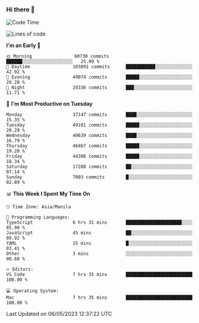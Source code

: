 ### Hi there 👋

<!--START_SECTION:waka-->
![Code Time](http://img.shields.io/badge/Code%20Time-3%2C904%20hrs%203%20mins-blue)

![Lines of code](https://img.shields.io/badge/From%20Hello%20World%20I%27ve%20Written-99.5%20million%20lines%20of%20code-blue)

**I'm an Early 🐤** 

```text
🌞 Morning                60730 commits       ██████░░░░░░░░░░░░░░░░░░░   25.09 % 
🌆 Daytime                103891 commits      ███████████░░░░░░░░░░░░░░   42.92 % 
🌃 Evening                49074 commits       █████░░░░░░░░░░░░░░░░░░░░   20.28 % 
🌙 Night                  28336 commits       ███░░░░░░░░░░░░░░░░░░░░░░   11.71 % 
```
📅 **I'm Most Productive on Tuesday** 

```text
Monday                   37147 commits       ████░░░░░░░░░░░░░░░░░░░░░   15.35 % 
Tuesday                  49101 commits       █████░░░░░░░░░░░░░░░░░░░░   20.29 % 
Wednesday                40639 commits       ████░░░░░░░░░░░░░░░░░░░░░   16.79 % 
Thursday                 46467 commits       █████░░░░░░░░░░░░░░░░░░░░   19.20 % 
Friday                   44386 commits       █████░░░░░░░░░░░░░░░░░░░░   18.34 % 
Saturday                 17288 commits       ██░░░░░░░░░░░░░░░░░░░░░░░   07.14 % 
Sunday                   7003 commits        █░░░░░░░░░░░░░░░░░░░░░░░░   02.89 % 
```


📊 **This Week I Spent My Time On** 

```text
🕑︎ Time Zone: Asia/Manila

💬 Programming Languages: 
TypeScript               6 hrs 31 mins       █████████████████████░░░░   85.98 % 
JavaScript               45 mins             ██░░░░░░░░░░░░░░░░░░░░░░░   09.92 % 
YAML                     15 mins             █░░░░░░░░░░░░░░░░░░░░░░░░   03.41 % 
Other                    3 mins              ░░░░░░░░░░░░░░░░░░░░░░░░░   00.68 % 

🔥 Editors: 
VS Code                  7 hrs 35 mins       █████████████████████████   100.00 % 

💻 Operating System: 
Mac                      7 hrs 35 mins       █████████████████████████   100.00 % 
```


 Last Updated on 06/05/2023 12:37:22 UTC
<!--END_SECTION:waka-->


<!--
**rad182/rad182** is a ✨ _special_ ✨ repository because its `README.md` (this file) appears on your GitHub profile.

Here are some ideas to get you started:

- 🔭 I’m currently working on ...
- 🌱 I’m currently learning ...
- 👯 I’m looking to collaborate on ...
- 🤔 I’m looking for help with ...
- 💬 Ask me about ...
- 📫 How to reach me: ...
- 😄 Pronouns: ...
- ⚡ Fun fact: ...
-->
